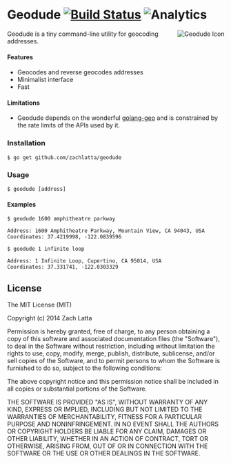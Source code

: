 # Geodude [![Build Status](https://drone.io/github.com/zachlatta/geodude/status.png)](https://drone.io/github.com/zachlatta/geodude/latest) ![Analytics](https://ga-beacon.appspot.com/UA-34529482-6/geodude/readme?pixel)


<img src="http://i.imgur.com/IlE7oAi.png" alt="Geodude Icon" align="right" />
Geodude is a tiny command-line utility for geocoding addresses.

#### Features

* Geocodes and reverse geocodes addresses
* Minimalist interface
* Fast

#### Limitations

* Geodude depends on the wonderful
  [golang-geo](https://github.com/kellydunn/golang-geo) and is constrained by
  the rate limits of the APIs used by it.

### Installation

    $ go get github.com/zachlatta/geodude

### Usage

    $ geodude [address]

#### Examples

```
$ geodude 1600 amphitheatre parkway

Address: 1600 Amphitheatre Parkway, Mountain View, CA 94043, USA
Coordinates: 37.4219998, -122.0839596
```

```
$ geodude 1 infinite loop

Address: 1 Infinite Loop, Cupertino, CA 95014, USA
Coordinates: 37.331741, -122.0303329
```

## License

The MIT License (MIT)

Copyright (c) 2014 Zach Latta

Permission is hereby granted, free of charge, to any person obtaining a copy of
this software and associated documentation files (the "Software"), to deal in
the Software without restriction, including without limitation the rights to
use, copy, modify, merge, publish, distribute, sublicense, and/or sell copies
of the Software, and to permit persons to whom the Software is furnished to do
so, subject to the following conditions:

The above copyright notice and this permission notice shall be included in all
copies or substantial portions of the Software.

THE SOFTWARE IS PROVIDED "AS IS", WITHOUT WARRANTY OF ANY KIND, EXPRESS OR
IMPLIED, INCLUDING BUT NOT LIMITED TO THE WARRANTIES OF MERCHANTABILITY,
FITNESS FOR A PARTICULAR PURPOSE AND NONINFRINGEMENT. IN NO EVENT SHALL THE
AUTHORS OR COPYRIGHT HOLDERS BE LIABLE FOR ANY CLAIM, DAMAGES OR OTHER
LIABILITY, WHETHER IN AN ACTION OF CONTRACT, TORT OR OTHERWISE, ARISING FROM,
OUT OF OR IN CONNECTION WITH THE SOFTWARE OR THE USE OR OTHER DEALINGS IN THE
SOFTWARE.

